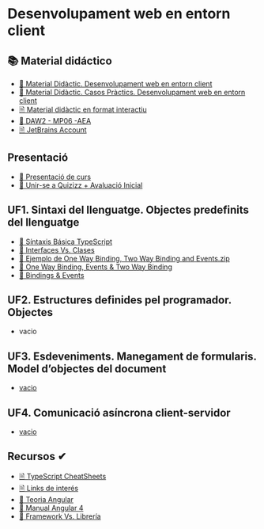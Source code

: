 # Desenvolupament web en entorn client

## 📚 Material didáctico
- [📎 Material Didàctic. Desenvolupament web en entorn client](https://github.com/aiuoki/DAW-2/blob/Desenvolupament-web-en-entorn-client/Desenvolupament%20web%20en%20entorn%20client/M%C3%B3dulos/Material%20did%C3%A1ctico/Material%20Did%C3%A0ctic.%20Desenvolupament%20web%20en%20entorn%20client/DAW_M06_2112_QA03%20(libro%20curso%202223).pdf)
- [📎 Material Didàctic. Casos Pràctics. Desenvolupament web en entorn client](https://github.com/aiuoki/DAW-2/blob/Desenvolupament-web-en-entorn-client/Desenvolupament%20web%20en%20entorn%20client/M%C3%B3dulos/Material%20did%C3%A1ctico/Material%20Did%C3%A0ctic.%20Casos%20Pr%C3%A0ctics.%20Desenvolupament%20web%20en%20entorn%20client/DAW_M06_CP_2203_QA03.pdf)
- [🗎 Material didàctic en format interactiu](https://apicontent.ilernaonline.com/browse-book/80031e7d-3b39-4897-959e-5201f4341911/DAW_M06_2112_D/index.html)
- [📎 DAW2 - MP06 -AEA](https://github.com/aiuoki/DAW-2/blob/Desenvolupament-web-en-entorn-client/Desenvolupament%20web%20en%20entorn%20client/M%C3%B3dulos/Material%20did%C3%A1ctico/DAW2%20-%20MP06%20-AEA/DAW2%20-%20MP06%20-AEA.pdf)
- [🗎 JetBrains Account](https://github.com/aiuoki/DAW-2/blob/Desenvolupament-web-en-entorn-client/Desenvolupament%20web%20en%20entorn%20client/M%C3%B3dulos/Material%20did%C3%A1ctico/JetBrains%20Account.pdf)

## Presentació
- [📎 Presentació de curs](https://github.com/aiuoki/DAW-2/blob/Desenvolupament-web-en-entorn-client/Desenvolupament%20web%20en%20entorn%20client/M%C3%B3dulos/Presentaci%C3%B3/Presentaci%C3%B3%20de%20curs/Presentaci%C3%B3%20de%20DAW2%20-%20MP06.pptx)
- [🔗 Unir-se a Quizizz + Avaluació Inicial](https://quizizz.com/join?class=Z598650)

## UF1. Sintaxi del llenguatge. Objectes predefinits del llenguatge
 - [📝 Síntaxis Básica TypeScript](https://github.com/aiuoki/DAW-2/tree/Desenvolupament-web-en-entorn-client/Desenvolupament%20web%20en%20entorn%20client/M%C3%B3dulos/UF1.%20Sintaxi%20del%20llenguatge.%20Objectes%20predefinits%20del%20llenguatge/S%C3%ADntaxis%20B%C3%A1sica%20TypeScript)
 - [📝 Interfaces Vs. Clases](https://github.com/aiuoki/DAW-2/tree/Desenvolupament-web-en-entorn-client/Desenvolupament%20web%20en%20entorn%20client/M%C3%B3dulos/UF1.%20Sintaxi%20del%20llenguatge.%20Objectes%20predefinits%20del%20llenguatge/Interfaces%20Vs.%20Clases)
 - [📎 Ejemplo de One Way Binding, Two Way Binding and Events.zip](https://github.com/aiuoki/DAW-2/blob/Desenvolupament-web-en-entorn-client/Desenvolupament%20web%20en%20entorn%20client/M%C3%B3dulos/UF1.%20Sintaxi%20del%20llenguatge.%20Objectes%20predefinits%20del%20llenguatge/Ejemplo%20de%20One%20Way%20Binding%2C%20Two%20Way%20Binding%20and%20Events.zip)
 - [📝 One Way Binding, Events & Two Way Binding](https://github.com/aiuoki/DAW-2/tree/Desenvolupament-web-en-entorn-client/Desenvolupament%20web%20en%20entorn%20client/M%C3%B3dulos/UF1.%20Sintaxi%20del%20llenguatge.%20Objectes%20predefinits%20del%20llenguatge/One%20Way%20Binding%2C%20Events%20%26%20Two%20Way%20Binding)
 - [📝 Bindings & Events](https://github.com/aiuoki/DAW-2/tree/Desenvolupament-web-en-entorn-client/Desenvolupament%20web%20en%20entorn%20client/M%C3%B3dulos/UF1.%20Sintaxi%20del%20llenguatge.%20Objectes%20predefinits%20del%20llenguatge/Bindings%20%26%20Events)

## UF2. Estructures definides pel programador. Objectes
- vacio

## UF3. Esdeveniments. Manegament de formularis. Model d’objectes del document
- [vacio](https://github.com/aiuoki/DAW-2)

## UF4. Comunicació asíncrona client-servidor
- [vacio](https://github.com/aiuoki/DAW-2)

## Recursos ✔
- [🗎 TypeScript CheatSheets](https://github.com/aiuoki/DAW-2/tree/Desenvolupament-web-en-entorn-client/Desenvolupament%20web%20en%20entorn%20client/M%C3%B3dulos/Recursos/TypeScript%20CheatSheets)
- [🗎 Links de interés](https://github.com/aiuoki/DAW-2/blob/Desenvolupament-web-en-entorn-client/Desenvolupament%20web%20en%20entorn%20client/M%C3%B3dulos/Recursos/Links%20de%20inter%C3%A9s.pdf)
- [📎 Teoria Angular](https://github.com/aiuoki/DAW-2/blob/Desenvolupament-web-en-entorn-client/Desenvolupament%20web%20en%20entorn%20client/M%C3%B3dulos/Recursos/Teoria%20Angular/Teoria%20Angular.pdf)
- [📎 Manual Angular 4](https://github.com/aiuoki/DAW-2/blob/Desenvolupament-web-en-entorn-client/Desenvolupament%20web%20en%20entorn%20client/M%C3%B3dulos/Recursos/Manual%20Angular%204/Angular%204%20desde%20Cero%20-%20Pedro%20Jim%C3%A9nez%20Castela.pdf)
- [📎 Framework Vs. Librería](https://github.com/aiuoki/DAW-2/blob/Desenvolupament-web-en-entorn-client/Desenvolupament%20web%20en%20entorn%20client/M%C3%B3dulos/Recursos/Framework%20Vs.%20Librer%C3%ADa/framework%20vs%20libreria-2.jpeg)
